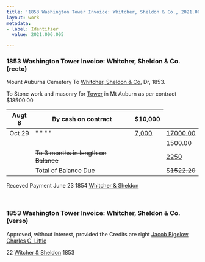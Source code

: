 ```yaml
---
title: '1853 Washington Tower Invoice: Whitcher, Sheldon & Co., 2021.006.005'
layout: work
metadata:
- label: Identifier
  value: 2021.006.005

---
```

<div class="pages">
<div id="page-1262202">
<h3><a name="page-1262202">1853 Washington Tower Invoice: Whitcher, Sheldon &amp; Co. (recto)</a></h3>
<div class="page-content">
<p>Mount Auburns Cemetery <span class='line-break'> </span>To<span class='line-break'> </span><a href='/pages/subjects/57485' title='Whitcher, Sheldon &amp; Co.'>Whitcher, Sheldon &amp; Co</a>, Dr,<span class='line-break'> </span>1853.</p>
<p>To Stone work and masonry for <a href='/pages/subjects/54814' title='Washington Tower'>Tower</a> in<span class='line-break'> </span>Mt Auburn as per contract $18500.00</p>
<p><table class='tabular'><thead><span class='line-break'> </span><tr><th><date when='1853-08-08'>Augt 8</date></th> <th>By cash on contract</th> <th>$10,000</th></tr></thead> <tbody> <tr><td> <date when='1853-10-29'>Oct 29</date></td> <td>" " " "</td> <td><ins>7,000</ins></td> <td><ins>17000.00</ins> </td> </tr> <tr><td/> <td/> <td/> <td>1500.00 </td> </tr> <tr><td/> <td><del>To 3 months in length on Balance</del></td> <td/> <td><ins><del>2250</del></ins> </td> </tr> <tr><td/> <td>Total of Balance Due</td> <td/> <td>$<del>1522.20</del> </td> </tr> </tbody> </table> Receved Payment <date when='1854-06-23'>June 23 1854</date><span class='line-break'> </span><a href='/pages/subjects/57485' title='Whitcher, Sheldon &amp; Co.'>Whitcher &amp; Sheldon</a></p>
</div>
</div>
<br />
<div id="page-1262203">
<h3><a name="page-1262203">1853 Washington Tower Invoice: Whitcher, Sheldon &amp; Co. (verso)</a></h3>
<div class="page-content">
<p>Approved, without interest, provided<span class='line-break'> </span>the Credits are right<span class='line-break'> </span><a href='/pages/subjects/52529' title='Bigelow, Jacob'>Jacob Bigelow</a><span class='line-break'> </span><a href='/pages/subjects/54774' title='Little, Charles C.'>Charles <ins>C. Little</ins></a></p>
<p>22<span class='line-break'> </span><a href='/pages/subjects/57485' title='Whitcher, Sheldon &amp; Co.'>Witcher &amp; Sheldon</a> <span class='line-break'> </span>1853</p>
</div>
</div>
<br />
</div>
